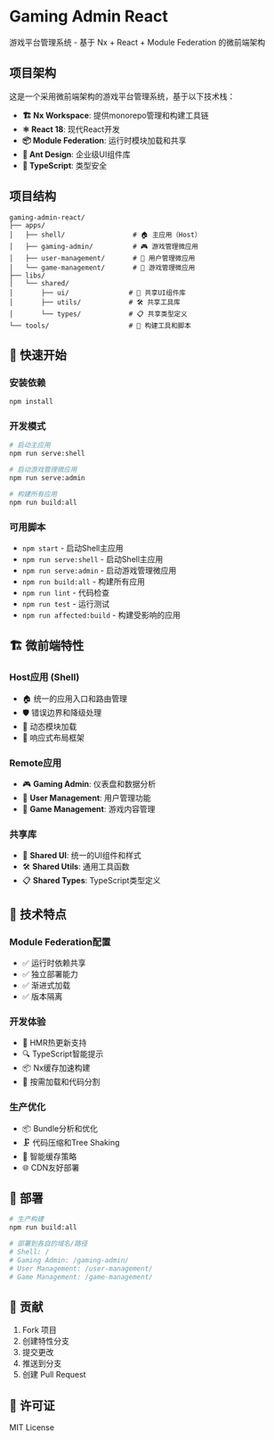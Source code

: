 # Gaming Admin React

游戏平台管理系统 - 基于 Nx + React + Module Federation 的微前端架构

## 项目架构

这是一个采用微前端架构的游戏平台管理系统，基于以下技术栈：

- **🏗️ Nx Workspace**: 提供monorepo管理和构建工具链
- **⚛️ React 18**: 现代React开发
- **📦 Module Federation**: 运行时模块加载和共享
- **🎨 Ant Design**: 企业级UI组件库
- **📝 TypeScript**: 类型安全

## 项目结构

```
gaming-admin-react/
├── apps/
│   ├── shell/                 # 🏠 主应用（Host）
│   ├── gaming-admin/          # 🎮 游戏管理微应用
│   ├── user-management/       # 👥 用户管理微应用
│   └── game-management/       # 🎯 游戏管理微应用
├── libs/
│   └── shared/
│       ├── ui/               # 🎨 共享UI组件库
│       ├── utils/            # 🛠️ 共享工具库
│       └── types/            # 📋 共享类型定义
└── tools/                    # 🔧 构建工具和脚本
```

## 🚀 快速开始

### 安装依赖
```bash
npm install
```

### 开发模式
```bash
# 启动主应用
npm run serve:shell

# 启动游戏管理微应用
npm run serve:admin

# 构建所有应用
npm run build:all
```

### 可用脚本

- `npm start` - 启动Shell主应用
- `npm run serve:shell` - 启动Shell主应用
- `npm run serve:admin` - 启动游戏管理微应用  
- `npm run build:all` - 构建所有应用
- `npm run lint` - 代码检查
- `npm run test` - 运行测试
- `npm run affected:build` - 构建受影响的应用

## 🏗️ 微前端特性

### Host应用 (Shell)
- 🏠 统一的应用入口和路由管理
- 🛡️ 错误边界和降级处理  
- 🔄 动态模块加载
- 📱 响应式布局框架

### Remote应用
- 🎮 **Gaming Admin**: 仪表盘和数据分析
- 👥 **User Management**: 用户管理功能
- 🎯 **Game Management**: 游戏内容管理

### 共享库
- 🎨 **Shared UI**: 统一的UI组件和样式
- 🛠️ **Shared Utils**: 通用工具函数
- 📋 **Shared Types**: TypeScript类型定义

## 🔧 技术特点

### Module Federation配置
- ✅ 运行时依赖共享
- ✅ 独立部署能力
- ✅ 渐进式加载
- ✅ 版本隔离

### 开发体验
- 🚀 HMR热更新支持
- 🔍 TypeScript智能提示
- 📦 Nx缓存加速构建
- 🎯 按需加载和代码分割

### 生产优化
- 📦 Bundle分析和优化
- 🗜️ 代码压缩和Tree Shaking
- 💾 智能缓存策略
- 🌐 CDN友好部署

## 🚀 部署

```bash
# 生产构建
npm run build:all

# 部署到各自的域名/路径
# Shell: /
# Gaming Admin: /gaming-admin/
# User Management: /user-management/  
# Game Management: /game-management/
```

## 🤝 贡献

1. Fork 项目
2. 创建特性分支
3. 提交更改
4. 推送到分支
5. 创建 Pull Request

## 📄 许可证

MIT License